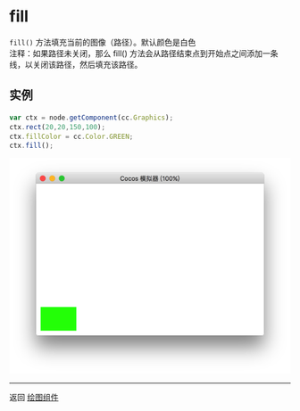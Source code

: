 # fill

`fill()` 方法填充当前的图像（路径）。默认颜色是白色   
注释：如果路径未关闭，那么 fill() 方法会从路径结束点到开始点之间添加一条线，以关闭该路径，然后填充该路径。


## 实例

```javascript
var ctx = node.getComponent(cc.Graphics);
ctx.rect(20,20,150,100);
ctx.fillColor = cc.Color.GREEN;
ctx.fill();
```

<a href="graphics/fill.png"><img src="graphics/fill.png"></a>

<hr>

返回 [绘图组件](index.md)
